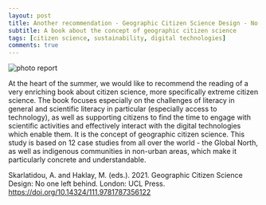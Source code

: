 ```yaml
---
layout: post
title: Another recommendation - Geographic Citizen Science Design - No one left behind
subtitle: A book about the concept of geographic citizen science 
tags: [citizen science, sustainability, digital technologies]
comments: true
---
```


![photo report](https://user-images.githubusercontent.com/87107232/185537280-e7da08b2-2e27-47dc-b7e1-6276e73063e1.png)

At the heart of the summer, we would like to recommend the reading of a very enriching book about citizen science, more specifically extreme citizen science. 
The book focuses especially on the challenges of literacy in general and scientific literacy in particular (especially access to technology), as well as supporting citizens to find the time to engage with scientific activities and effectively interact with the digital technologies which enable them.
It is the concept of geographic citizen science. 
This study is based on 12 case studies from all over the world - the Global North, as well as indigenous communities in non-urban areas, which make it particularly concrete and understandable. 

Skarlatidou, A. and Haklay, M. (eds.). 2021. Geographic Citizen Science Design: No one left behind. London: UCL Press. https://doi.org/10.14324/111.9781787356122

